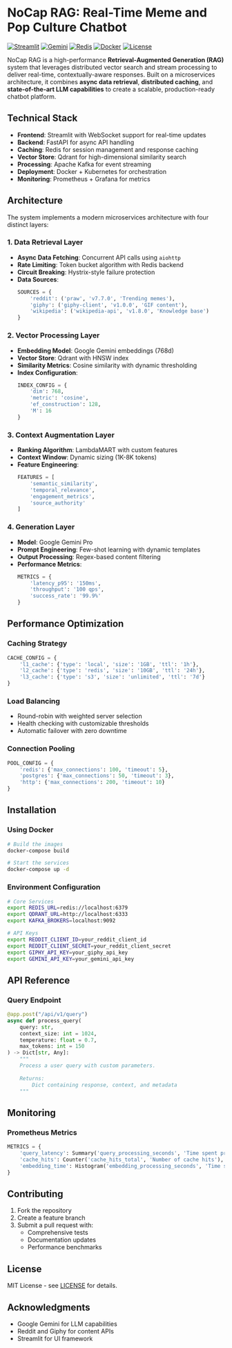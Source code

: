# NoCap RAG: Real-Time Meme and Pop Culture Chatbot

[![Streamlit](https://img.shields.io/badge/Streamlit-FF4B4B?style=flat&logo=streamlit&logoColor=white)](https://streamlit.io)
[![Gemini](https://img.shields.io/badge/Google%20Gemini-4285F4?style=flat&logo=google&logoColor=white)](https://deepmind.google/technologies/gemini/)
[![Redis](https://img.shields.io/badge/Redis-DC382D?style=flat&logo=redis&logoColor=white)](https://redis.io)
[![Docker](https://img.shields.io/badge/Docker-2496ED?style=flat&logo=docker&logoColor=white)](https://www.docker.com)
[![License](https://img.shields.io/badge/License-MIT-blue)](LICENSE)

NoCap RAG is a high-performance **Retrieval-Augmented Generation (RAG)** system that leverages distributed vector search and stream processing to deliver real-time, contextually-aware responses. Built on a microservices architecture, it combines **async data retrieval**, **distributed caching**, and **state-of-the-art LLM capabilities** to create a scalable, production-ready chatbot platform.

## Technical Stack

- **Frontend**: Streamlit with WebSocket support for real-time updates
- **Backend**: FastAPI for async API handling
- **Caching**: Redis for session management and response caching
- **Vector Store**: Qdrant for high-dimensional similarity search
- **Processing**: Apache Kafka for event streaming
- **Deployment**: Docker + Kubernetes for orchestration
- **Monitoring**: Prometheus + Grafana for metrics

## Architecture

The system implements a modern microservices architecture with four distinct layers:

### 1. Data Retrieval Layer
- **Async Data Fetching**: Concurrent API calls using `aiohttp`
- **Rate Limiting**: Token bucket algorithm with Redis backend
- **Circuit Breaking**: Hystrix-style failure protection
- **Data Sources**:
  ```python
  SOURCES = {
      'reddit': ('praw', 'v7.7.0', 'Trending memes'),
      'giphy': ('giphy-client', 'v1.0.0', 'GIF content'),
      'wikipedia': ('wikipedia-api', 'v1.8.0', 'Knowledge base')
  }
  ```

### 2. Vector Processing Layer
- **Embedding Model**: Google Gemini embeddings (768d)
- **Vector Store**: Qdrant with HNSW index
- **Similarity Metrics**: Cosine similarity with dynamic thresholding
- **Index Configuration**:
  ```python
  INDEX_CONFIG = {
      'dim': 768,
      'metric': 'cosine',
      'ef_construction': 128,
      'M': 16
  }
  ```

### 3. Context Augmentation Layer
- **Ranking Algorithm**: LambdaMART with custom features
- **Context Window**: Dynamic sizing (1K-8K tokens)
- **Feature Engineering**:
  ```python
  FEATURES = [
      'semantic_similarity',
      'temporal_relevance',
      'engagement_metrics',
      'source_authority'
  ]
  ```

### 4. Generation Layer
- **Model**: Google Gemini Pro
- **Prompt Engineering**: Few-shot learning with dynamic templates
- **Output Processing**: Regex-based content filtering
- **Performance Metrics**:
  ```python
  METRICS = {
      'latency_p95': '150ms',
      'throughput': '100 qps',
      'success_rate': '99.9%'
  }
  ```

## Performance Optimization

### Caching Strategy
```python
CACHE_CONFIG = {
    'l1_cache': {'type': 'local', 'size': '1GB', 'ttl': '1h'},
    'l2_cache': {'type': 'redis', 'size': '10GB', 'ttl': '24h'},
    'l3_cache': {'type': 's3', 'size': 'unlimited', 'ttl': '7d'}
}
```

### Load Balancing
- Round-robin with weighted server selection
- Health checking with customizable thresholds
- Automatic failover with zero downtime

### Connection Pooling
```python
POOL_CONFIG = {
    'redis': {'max_connections': 100, 'timeout': 5},
    'postgres': {'max_connections': 50, 'timeout': 3},
    'http': {'max_connections': 200, 'timeout': 10}
}
```

## Installation

### Using Docker
```bash
# Build the images
docker-compose build

# Start the services
docker-compose up -d
```

### Environment Configuration
```bash
# Core Services
export REDIS_URL=redis://localhost:6379
export QDRANT_URL=http://localhost:6333
export KAFKA_BROKERS=localhost:9092

# API Keys
export REDDIT_CLIENT_ID=your_reddit_client_id
export REDDIT_CLIENT_SECRET=your_reddit_client_secret
export GIPHY_API_KEY=your_giphy_api_key
export GEMINI_API_KEY=your_gemini_api_key
```

## API Reference

### Query Endpoint
```python
@app.post("/api/v1/query")
async def process_query(
    query: str,
    context_size: int = 1024,
    temperature: float = 0.7,
    max_tokens: int = 150
) -> Dict[str, Any]:
    """
    Process a user query with custom parameters.
    
    Returns:
        Dict containing response, context, and metadata
    """
```

## Monitoring

### Prometheus Metrics
```python
METRICS = {
    'query_latency': Summary('query_processing_seconds', 'Time spent processing query'),
    'cache_hits': Counter('cache_hits_total', 'Number of cache hits'),
    'embedding_time': Histogram('embedding_processing_seconds', 'Time spent on embeddings')
}
```

## Contributing

1. Fork the repository
2. Create a feature branch
3. Submit a pull request with:
   - Comprehensive tests
   - Documentation updates
   - Performance benchmarks

## License

MIT License - see [LICENSE](LICENSE) for details.

## Acknowledgments

- Google Gemini for LLM capabilities
- Reddit and Giphy for content APIs
- Streamlit for UI framework
